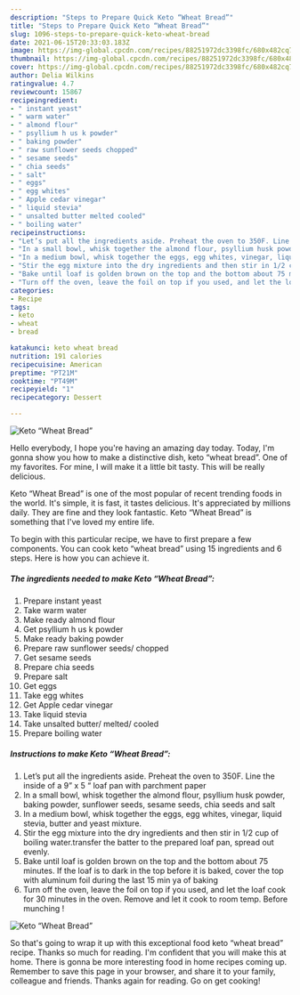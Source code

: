 ```yaml
---
description: "Steps to Prepare Quick Keto “Wheat Bread”"
title: "Steps to Prepare Quick Keto “Wheat Bread”"
slug: 1096-steps-to-prepare-quick-keto-wheat-bread
date: 2021-06-15T20:33:03.183Z
image: https://img-global.cpcdn.com/recipes/88251972dc3398fc/680x482cq70/keto-wheat-bread-recipe-main-photo.jpg
thumbnail: https://img-global.cpcdn.com/recipes/88251972dc3398fc/680x482cq70/keto-wheat-bread-recipe-main-photo.jpg
cover: https://img-global.cpcdn.com/recipes/88251972dc3398fc/680x482cq70/keto-wheat-bread-recipe-main-photo.jpg
author: Delia Wilkins
ratingvalue: 4.7
reviewcount: 15867
recipeingredient:
- " instant yeast"
- " warm water"
- " almond flour"
- " psyllium h us k powder"
- " baking powder"
- " raw sunflower seeds chopped"
- " sesame seeds"
- " chia seeds"
- " salt"
- " eggs"
- " egg whites"
- " Apple cedar vinegar"
- " liquid stevia"
- " unsalted butter melted cooled"
- " boiling water"
recipeinstructions:
- "Let’s put all the ingredients aside. Preheat the oven to 350F. Line the inside of a 9” x 5 “ loaf pan with parchment paper"
- "In a small bowl, whisk together the almond flour, psyllium husk powder, baking powder, sunflower seeds, sesame seeds, chia seeds and salt"
- "In a medium bowl, whisk together the eggs, egg whites, vinegar, liquid stevia, butter and yeast mixture."
- "Stir the egg mixture into the dry ingredients and then stir in 1/2 cup of boiling water.transfer the batter to the prepared loaf pan, spread out evenly."
- "Bake until loaf is golden brown on the top and the bottom about 75 minutes. If the loaf is to dark in the top before it is baked, cover the top with aluminum foil during the last 15 min ya of baking"
- "Turn off the oven, leave the foil on top if you used, and let the loaf cook for 30 minutes in the oven. Remove and let it cook to room temp. Before munching !"
categories:
- Recipe
tags:
- keto
- wheat
- bread

katakunci: keto wheat bread 
nutrition: 191 calories
recipecuisine: American
preptime: "PT21M"
cooktime: "PT49M"
recipeyield: "1"
recipecategory: Dessert

---
```



![Keto “Wheat Bread”](https://img-global.cpcdn.com/recipes/88251972dc3398fc/680x482cq70/keto-wheat-bread-recipe-main-photo.jpg)

Hello everybody, I hope you're having an amazing day today. Today, I'm gonna show you how to make a distinctive dish, keto “wheat bread”. One of my favorites. For mine, I will make it a little bit tasty. This will be really delicious.

Keto “Wheat Bread” is one of the most popular of recent trending foods in the world. It's simple, it is fast, it tastes delicious. It's appreciated by millions daily. They are fine and they look fantastic. Keto “Wheat Bread” is something that I've loved my entire life.




To begin with this particular recipe, we have to first prepare a few components. You can cook keto “wheat bread” using 15 ingredients and 6 steps. Here is how you can achieve it.

<!--inarticleads1-->

##### The ingredients needed to make Keto “Wheat Bread”:

1. Prepare  instant yeast
1. Take  warm water
1. Make ready  almond flour
1. Get  psyllium h us k powder
1. Make ready  baking powder
1. Prepare  raw sunflower seeds/ chopped
1. Get  sesame seeds
1. Prepare  chia seeds
1. Prepare  salt
1. Get  eggs
1. Take  egg whites
1. Get  Apple cedar vinegar
1. Take  liquid stevia
1. Take  unsalted butter/ melted/ cooled
1. Prepare  boiling water




<!--inarticleads2-->

##### Instructions to make Keto “Wheat Bread”:

1. Let’s put all the ingredients aside. Preheat the oven to 350F. Line the inside of a 9” x 5 “ loaf pan with parchment paper
1. In a small bowl, whisk together the almond flour, psyllium husk powder, baking powder, sunflower seeds, sesame seeds, chia seeds and salt
1. In a medium bowl, whisk together the eggs, egg whites, vinegar, liquid stevia, butter and yeast mixture.
1. Stir the egg mixture into the dry ingredients and then stir in 1/2 cup of boiling water.transfer the batter to the prepared loaf pan, spread out evenly.
1. Bake until loaf is golden brown on the top and the bottom about 75 minutes. If the loaf is to dark in the top before it is baked, cover the top with aluminum foil during the last 15 min ya of baking
1. Turn off the oven, leave the foil on top if you used, and let the loaf cook for 30 minutes in the oven. Remove and let it cook to room temp. Before munching !
<img src="//assets-global.cpcdn.com/assets/icons/button_play-2c75c40dde080a61004c1f40b05d8f140eaff45d7e9e6481dc71c63d2e7c4909.png" alt="Keto “Wheat Bread”">



So that's going to wrap it up with this exceptional food keto “wheat bread” recipe. Thanks so much for reading. I'm confident that you will make this at home. There is gonna be more interesting food in home recipes coming up. Remember to save this page in your browser, and share it to your family, colleague and friends. Thanks again for reading. Go on get cooking!
